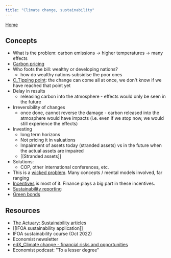```yaml
---
title: "Climate change, sustainability"
---
```

[Home](https://93jy.github.io/quartz/)
## Concepts
- What is the problem: carbon emissions → higher temperatures → many effects
- [Carbon pricing](notes/Carbon%20pricing.md)
- Who foots the bill: wealthy or developing nations?
	- how do wealthy nations subsidise the poor ones 
- [C_Tipping point](notes/C_Tipping%20point.md): the change can come all at once, we don't know if we have reached that point yet
- Delay in results
	- releasing carbon into the atmosphere - effects would only be seen in the future
- Irreversibility of changes 
	- once done, cannot reverse the damage - carbon released into the atmosphere would have impacts (i.e. even if we stop now, we would still experience the effects)
- Investing 
	- long term horizons
	- Not pricing it in valuations
	- Impairment of assets today (stranded assets) vs in the future when the actual assets are impaired 
	- [[Stranded assets]]
- Solutions: 
	- COP, other international conferences, etc. 
- This is a [wicked problem](notes/C_Wicked%20environments.md). Many concepts / mental models involved, far ranging 
- [Incentives](notes/2_Incentives.md) is most of it. Finance plays a big part in these incentives. 
- [Sustainability reporting](notes/Sustainability%20reporting.md)
- [Green bonds](notes/Green%20bonds.md)

## Resources
- [The Actuary: Sustainability articles](notes/The%20Actuary.md#Sustainability%20articles)
- [[IFOA sustainability application]]
- IFOA sustainability course (Oct 2022)
- Economist newsletter
- [edX_Climate change - financial risks and opportunities](notes/edX_Climate%20change%20-%20financial%20risks%20and%20opportunities.md)
- Economist podcast: "To a lesser degree"

